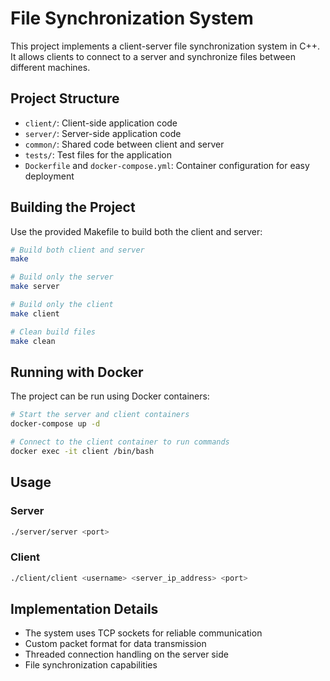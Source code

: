 # File Synchronization System

This project implements a client-server file synchronization system in C++. It allows clients to connect to a server and synchronize files between different machines.

## Project Structure

- `client/`: Client-side application code
- `server/`: Server-side application code
- `common/`: Shared code between client and server
- `tests/`: Test files for the application
- `Dockerfile` and `docker-compose.yml`: Container configuration for easy deployment

## Building the Project

Use the provided Makefile to build both the client and server:

```bash
# Build both client and server
make

# Build only the server
make server

# Build only the client
make client

# Clean build files
make clean
```

## Running with Docker

The project can be run using Docker containers:

```bash
# Start the server and client containers
docker-compose up -d

# Connect to the client container to run commands
docker exec -it client /bin/bash
```

## Usage

### Server

```bash
./server/server <port>
```

### Client

```bash
./client/client <username> <server_ip_address> <port>
```

## Implementation Details

- The system uses TCP sockets for reliable communication
- Custom packet format for data transmission
- Threaded connection handling on the server side
- File synchronization capabilities
